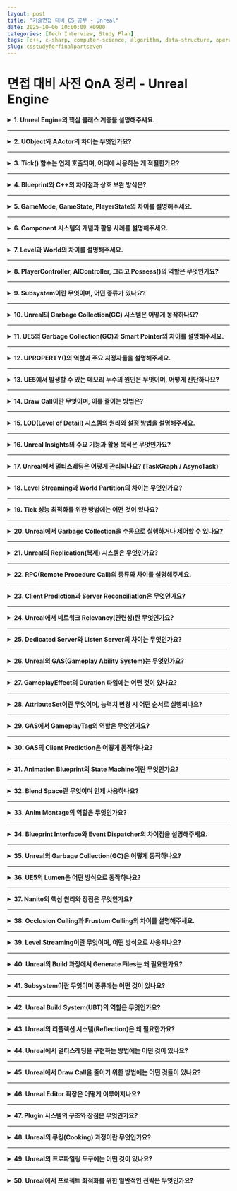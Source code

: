 ```yaml
---
layout: post
title: "기술면접 대비 CS 공부 - Unreal"
date: 2025-10-06 10:00:00 +0900
categories: [Tech Interview, Study Plan]
tags: [c++, c-sharp, computer-science, algorithm, data-structure, operating-system, network, database, design-pattern, unity, unreal]
slug: csstudyforfinalpartseven
---
```


# 면접 대비 사전 QnA 정리 - Unreal Engine

<details markdown="1">
<summary><strong>1. Unreal Engine의 핵심 클래스 계층을 설명해주세요.</strong></summary>

**🧠 핵심 요약**

- 언리얼 엔진의 클래스 구조는 `UObject → AActor → APawn → ACharacter`로 확장된다.  
- `UObject`는 모든 언리얼 클래스의 루트이며, **GC(가비지 컬렉션)** 관리의 기본 단위이다.  
- `AActor`는 월드에 배치 가능한 객체, `APawn`은 제어 가능한 존재, `ACharacter`는 이동 로직과 콜라이더를 갖춘 특수한 Pawn이다.

---

**🔹 특징 및 상세설명**

- **UObject**: 모든 클래스의 기반이며, 월드 좌표나 렌더링 정보가 없는 순수 데이터 단위이다.  
- **AActor**: `UObject`를 상속하며, 월드에 존재할 수 있는 트랜스폼(위치/회전/스케일)을 가진다.  
- **APawn**: `AActor`의 하위 개념으로, `PlayerController`나 `AIController`에 의해 **조작 가능한 액터**다.  
- **ACharacter**: `APawn`을 확장한 클래스로, `CharacterMovementComponent`와 `CapsuleCollider`가 내장되어 있다.  
- 즉, 이 계층 구조는 “데이터(UObject) → 월드 객체(Actor) → 제어 가능 객체(Pawn) → 캐릭터 전용 로직(Character)”로 이어진다.

---

**💬 면접식 답변**

> 언리얼의 클래스 계층은 `UObject → AActor → APawn → ACharacter` 순으로 확장됩니다.  
> `UObject`는 메모리 관리 단위, `AActor`는 월드에 존재하는 엔티티,  
> `APawn`은 컨트롤러가 소유하는 조작 가능한 객체,  
> `ACharacter`는 이동 로직과 충돌 처리가 포함된 특수한 Pawn입니다.

</details>

---

<details markdown="1">
<summary><strong>2. UObject와 AActor의 차이는 무엇인가요?</strong></summary>

**🧠 핵심 요약**

- `UObject`는 게임 세계와 독립적인 데이터 객체이고, `AActor`는 실제 월드에 존재하는 엔티티이다.  
- `AActor`는 위치/회전/스케일 정보를 가진 반면, `UObject`는 그렇지 않다.  
- `UObject`는 경량 객체로 메모리 관리(GC)에 초점을 둔다.

---

**🔹 특징 및 상세설명**

- **UObject**: 엔진 내 모든 클래스의 루트로, **위치 정보나 물리 컴포넌트가 없다.** 데이터 자산, 매니저, 설정 객체 등에 쓰인다.  
- **AActor**: `UObject`를 기반으로 **월드에 스폰될 수 있는 물리적 객체**이며, 컴포넌트와 트랜스폼을 가진다.  
- `AActor`는 BeginPlay, Tick 등 **게임 루프에 참여**하지만, `UObject`는 그렇지 않다.  
- 따라서 `UObject`는 **비공간적 로직**, `AActor`는 **공간적 존재**로 구분된다.

---

**💬 면접식 답변**

> `UObject`는 엔진의 모든 객체의 기본 단위로, 월드에 존재하지 않는 데이터 중심 객체입니다.  
> 반면 `AActor`는 월드에 실제로 배치되며 트랜스폼과 컴포넌트를 가지고 동작하는 물리적 객체입니다.  
> 즉, `UObject`는 논리적, `AActor`는 공간적 존재라고 볼 수 있습니다.

</details>

---

<details markdown="1">
<summary><strong>3. Tick() 함수는 언제 호출되며, 어디에 사용하는 게 적절한가요?</strong></summary>

**🧠 핵심 요약**

- `Tick()`은 **매 프레임마다** 호출되며, 실시간 갱신 로직을 처리한다.  
- 과도한 `Tick` 사용은 성능 저하를 초래하므로, **이벤트 기반 업데이트**로 대체하는 것이 권장된다.

---

**🔹 특징 및 상세설명**

- 언리얼은 엔진 루프에서 `World::Tick()`을 매 프레임 호출하며, 그 안에서 각 `Actor`, `Component`의 `Tick()`을 실행한다.  
- `Tick()`은 주로 **위치 갱신, 애니메이션, 입력 반응** 등에 사용된다.  
- 필요 시 `PrimaryActorTick.bCanEverTick = false;` 로 비활성화 가능.  
- 대체 방법: 타이머(`FTimerManager`), 델리게이트, 이벤트, 또는 물리 시뮬레이션 기반 로직.  

---

**💬 면접식 답변**

> `Tick()`은 매 프레임 호출되어 캐릭터 이동, 카메라 추적 등 실시간 갱신이 필요한 로직에 사용됩니다.  
> 하지만 매 프레임 실행은 비효율적이므로, 이벤트 기반 타이머나 델리게이트로 대체해 최적화하는 것이 좋습니다.

</details>

---

<details markdown="1">
<summary><strong>4. Blueprint와 C++의 차이점과 상호 보완 방식은?</strong></summary>

**🧠 핵심 요약**

- Blueprint는 **시각적 스크립팅**, C++은 **저수준 로직과 성능 중심**이다.  
- 일반적으로 C++에서 시스템을 정의하고, Blueprint로 파생하여 게임 디자이너가 조작한다.

---

**🔹 특징 및 상세설명**

- **Blueprint**: 비프로그래머도 사용할 수 있는 노드 기반 비주얼 스크립팅 시스템.  
  - 장점: 빠른 프로토타이핑, 디자이너 친화적.  
  - 단점: 느린 실행 속도, 대규모 프로젝트에서 유지보수 어려움.  
- **C++**: 저수준 엔진 접근과 최적화를 위한 언어.  
  - 장점: 성능 우수, 정적 타입 검사, 대규모 시스템 구현 적합.  
  - 단점: 빌드 시간 길고, 초기 러닝커브 높음.  
- **혼합 전략**:  
  - 코어 시스템은 C++에서 작성.  
  - 게임플레이/밸런싱 부분은 Blueprint로 확장.  
  - 즉, “C++ → Blueprint 파생” 구조.

---

**💬 면접식 답변**

> 언리얼에서 C++은 저수준 로직과 최적화에, Blueprint는 고수준 제어와 빠른 콘텐츠 제작에 사용됩니다.  
> 일반적으로 핵심 시스템은 C++로 작성하고, 디자이너가 수정 가능한 영역은 Blueprint로 파생시켜 협업 효율을 높입니다.

</details>

---

<details markdown="1">
<summary><strong>5. GameMode, GameState, PlayerState의 차이를 설명해주세요.</strong></summary>

**🧠 핵심 요약**

- **GameMode** : 서버 전용 게임 규칙 및 흐름 관리  
- **GameState** : 클라이언트와 서버가 공유하는 게임 상태  
- **PlayerState** : 각 플레이어별 점수, 이름, 연결 상태 등 개별 정보 저장  

---

**🔹 특징 및 상세설명**

- **GameMode**
  - 서버 전용 클래스이며, 게임의 **규칙, 라운드 진행, 스폰 로직**을 관리한다.  
  - 클라이언트에는 존재하지 않으며, `GetWorld()->GetAuthGameMode()`로 접근 가능.
  - 예: 팀 구분, 점수 계산, 라운드 종료 조건 등.

- **GameState**
  - GameMode와 달리 **서버-클라이언트 양쪽에 존재**.  
  - 현재 점수판, 남은 시간, 라운드 상태 등 **공유 가능한 정보**를 보관한다.  
  - `Replicated` 속성을 통해 자동 동기화된다.

- **PlayerState**
  - 각 플레이어 고유의 정보(닉네임, 점수, 팀, Ping 등)를 저장.  
  - 클라이언트/서버 모두 존재하며, 멀티플레이 환경에서 각 플레이어를 식별할 때 사용된다.  

---

**💬 면접식 답변**

> GameMode는 서버에서 게임의 규칙과 흐름을 관리하고,  
> GameState는 이를 클라이언트에게 공유하는 상태 객체입니다.  
> PlayerState는 개별 플레이어의 정보를 관리하여 멀티플레이 환경에서 동기화를 담당합니다.  
> 즉, GameMode는 ‘게임 전체 로직’, GameState는 ‘공유 상태’, PlayerState는 ‘플레이어별 데이터’라고 볼 수 있습니다.

</details>

---

<details markdown="1">
<summary><strong>6. Component 시스템의 개념과 활용 사례를 설명해주세요.</strong></summary>

**🧠 핵심 요약**

- Component는 **재사용 가능한 기능 단위**로, Actor에 부착되어 기능을 확장한다.  
- `USceneComponent`는 공간 정보를, `UActorComponent`는 비공간 로직을 담당한다.

---

**🔹 특징 및 상세설명**

- **UActorComponent**
  - 모든 컴포넌트의 기반 클래스.  
  - Tick, BeginPlay 등의 기본 수명주기를 가진다.  
  - 예: HealthComponent, InventoryComponent 등 **논리적 시스템** 구현에 사용.

- **USceneComponent**
  - 위치, 회전, 스케일을 포함하는 공간 기반 컴포넌트.  
  - 예: Mesh, Light, Camera 등 **렌더링 및 물리적 객체** 구현에 사용.

- **활용 예시**
  - PlayerCharacter → `CameraComponent`, `SpringArmComponent`, `MovementComponent` 등으로 구성.
  - 재사용성과 모듈화를 극대화하여 유지보수를 쉽게 한다.

---

**💬 면접식 답변**

> 언리얼의 컴포넌트는 액터에 부착되어 동작을 확장하는 구조로,  
> `UActorComponent`는 비공간적 로직, `USceneComponent`는 공간 정보를 담당합니다.  
> 예를 들어, 캐릭터에 HealthComponent나 CameraComponent를 추가하여 기능을 모듈화할 수 있습니다.

</details>

---

<details markdown="1">
<summary><strong>7. Level과 World의 차이를 설명해주세요.</strong></summary>

**🧠 핵심 요약**

- **Level**은 하나의 맵 파일(.umap), **World**는 여러 Level을 포함하는 실행 단위이다.  
- World는 게임 실행 중의 전체 공간, Level은 그 안의 **논리적 단위**이다.

---

**🔹 특징 및 상세설명**

- **Level**
  - 맵 하나를 의미하며, 액터와 라이트, 지형 등을 포함한다.  
  - Persistent Level, Sub Level로 나뉘며, 여러 개가 동시에 로드될 수 있다.
  - Level Streaming을 통해 비동기 로드/언로드 가능.

- **World**
  - 현재 실행 중인 모든 Level의 컨테이너.  
  - 하나의 게임 실행은 반드시 하나의 World를 가진다.
  - 서버/클라이언트 각각 World를 갖고 있으며, 그 안에서 네트워크 동기화가 이루어진다.

---

**💬 면접식 답변**

> Level은 하나의 맵 단위이며, World는 그 Level들을 포함하는 실행 단위입니다.  
> 예를 들어, Persistent Level에 Sub Level을 여러 개 로드하면 World가 이를 통합 관리합니다.  
> 즉, Level은 콘텐츠 단위, World는 실행 단위입니다.

</details>

---

<details markdown="1">
<summary><strong>8. PlayerController, AIController, 그리고 Possess()의 역할은 무엇인가요?</strong></summary>

**🧠 핵심 요약**

- **PlayerController**는 유저 입력을 처리하고,  
  **AIController**는 비플레이어 캐릭터의 행동을 제어한다.  
- `Possess()` 함수는 컨트롤러가 Pawn을 소유하여 조작할 수 있도록 한다.

---

**🔹 특징 및 상세설명**

- **PlayerController**
  - 키보드/마우스/패드 입력을 받아 Pawn에 전달.  
  - HUD나 카메라 제어도 담당.  
  - 멀티플레이 환경에서 클라이언트마다 하나씩 존재.

- **AIController**
  - Behavior Tree와 연계되어 비플레이어 캐릭터 제어.  
  - 네비게이션 시스템을 이용한 경로 탐색 수행.

- **Possess()**
  - `Controller → Pawn` 소유권 연결.  
  - 플레이어 전환, 리스폰, AI 스폰 등에 사용된다.  
  - 반대로 `UnPossess()`는 소유를 해제한다.

---

**💬 면접식 답변**

> PlayerController는 입력을 받아 Pawn을 제어하고,  
> AIController는 Behavior Tree를 통해 AI 캐릭터를 제어합니다.  
> `Possess()`는 컨트롤러가 Pawn의 소유권을 가져와 조작할 수 있도록 하는 핵심 함수입니다.

</details>

---

<details markdown="1">
<summary><strong>9. Subsystem이란 무엇이며, 어떤 종류가 있나요?</strong></summary>

**🧠 핵심 요약**

- Subsystem은 **전역적인 서비스 로직**을 관리하는 클래스 구조이다.  
- 범위에 따라 **EngineSubsystem, GameInstanceSubsystem, WorldSubsystem**으로 나뉜다.

---

**🔹 특징 및 상세설명**

- **EngineSubsystem**
  - 엔진 전체에서 공유되는 단일 객체.  
  - 예: 렌더링 매니저, 전역 로그 시스템 등.

- **GameInstanceSubsystem**
  - 게임 세션 동안 유지.  
  - 예: 세이브 시스템, 네트워크 매니저, UIController 등.

- **WorldSubsystem**
  - 월드별로 존재하며, Level Streaming이나 AI 네비게이션 관리에 사용.  

- 장점: Singleton 패턴을 대체하며, 자동 수명 관리 및 테스트 용이성을 제공.

---

**💬 면접식 답변**

> Subsystem은 전역적인 기능을 모듈화해 관리하는 시스템입니다.  
> 예를 들어, GameInstanceSubsystem은 게임 전반의 데이터를 관리하고,  
> WorldSubsystem은 각 월드별 로직을 담당합니다.  
> 이는 전통적인 싱글톤을 대체하는 안전한 구조입니다.

</details>

---

<details markdown="1">
<summary><strong>10. Unreal의 Garbage Collection(GC) 시스템은 어떻게 동작하나요?</strong></summary>

**🧠 핵심 요약**

- Unreal은 **UObject 기반의 GC 시스템**을 사용한다.  
- 참조되지 않는 객체를 주기적으로 스캔하여 해제하며,  
  C++의 `delete` 대신 안전하게 메모리를 관리한다.

---

**🔹 특징 및 상세설명**

- **Mark and Sweep 방식**
  - 루트 객체에서 시작해 참조 그래프를 탐색(Mark).  
  - 참조되지 않은 객체(Sweep)는 파괴된다.  
- **UPROPERTY()**
  - GC가 추적할 수 있도록 참조를 등록하는 매크로.  
  - 등록되지 않으면 GC가 객체를 해제할 수 있다.
- **특징**
  - UE의 GC는 Tick 루프 내에서 주기적으로 작동.  
  - UObject 외의 비관리 메모리는 여전히 수동 관리 필요.

---

**💬 면접식 답변**

> Unreal의 GC는 UObject 기반 참조 그래프를 이용한 Mark and Sweep 방식으로 동작합니다.  
> `UPROPERTY()`를 통해 참조 관계를 등록하면 GC가 안전하게 추적하며,  
> 개발자는 직접 delete를 호출하지 않아도 메모리 누수를 방지할 수 있습니다.

</details>

---

<details markdown="1">
<summary><strong>11. UE5의 Garbage Collection(GC)과 Smart Pointer의 차이를 설명해주세요.</strong></summary>

**🧠 핵심 요약**  
- **GC**는 `UObject` 기반의 자동 메모리 관리 시스템.  
- **Smart Pointer**는 `UObject`가 아닌 일반 C++ 객체의 수명 관리를 담당한다.

---

**🔹 특징 및 상세설명**  

- **GC (Garbage Collection)**  
  - Unreal은 `UObject`를 루트로 하는 참조 그래프를 스캔해,  
    더 이상 참조되지 않는 객체를 제거한다.  
  - `UPROPERTY()`로 참조를 등록해야 GC가 추적 가능.  
  - 수동 삭제는 불필요하지만, 관리 외 객체(raw pointer)는 추적 불가.

- **Smart Pointer**  
  - `TSharedPtr`, `TWeakPtr`, `TUniquePtr` 등 C++ 스타일 스마트 포인터를 제공.  
  - UObject 외의 일반 클래스나 데이터 구조를 안전하게 관리.  
  - 참조 카운트를 기반으로, 범위를 벗어나면 자동 해제된다.

- **차이점 요약**  

  | 구분 | Garbage Collection | Smart Pointer |
  |------|------------------|----------------|
  | 적용 대상 | UObject | 일반 C++ 객체 |
  | 관리 방식 | Mark & Sweep | 참조 카운트 |
  | 수명 제어 | 엔진 루프 기반 | 범위 기반 |
  | 코드 스타일 | 매크로 중심 | 템플릿 중심 |

---

**💬 면접식 답변**

> UE5의 GC는 `UObject` 기반 객체를 자동 관리하지만,  
> 일반 C++ 객체는 관리하지 않습니다.  
> 따라서 비-UObject 타입의 데이터는 `TSharedPtr`이나 `TWeakPtr`을 사용해 수명을 제어합니다.  
> 즉, GC는 엔진 레벨에서, Smart Pointer는 코드 레벨에서의 메모리 안전을 보장합니다.

</details>

---

<details markdown="1">
<summary><strong>12. UPROPERTY()의 역할과 주요 지정자들을 설명해주세요.</strong></summary>

**🧠 핵심 요약**  
- `UPROPERTY()`는 GC, 리플렉션, 시리얼라이제이션 시스템에 객체를 등록하기 위한 매크로다.  
- 에디터 노출, 블루프린트 접근, 네트워크 복제 등 다양한 지정자를 제공한다.

---

**🔹 특징 및 상세설명**

- **주요 역할**  
  - GC 추적 대상 등록  
  - Blueprint 및 에디터 노출  
  - 네트워크 동기화 지원 (Replication)

- **대표 지정자**
  - `VisibleAnywhere` : 읽기 전용으로 에디터에 노출  
  - `EditAnywhere` : 수정 가능  
  - `BlueprintReadWrite` : 블루프린트 접근 허용  
  - `Replicated` : 네트워크 동기화 대상 지정  
  - `Transient` : 저장 불가, 런타임 전용 변수

---

**💬 면접식 답변**

> `UPROPERTY()`는 Unreal의 리플렉션 시스템과 GC가 객체를 추적하도록 등록하는 매크로입니다.  
> 또한 에디터와 블루프린트 노출, 네트워크 복제 등을 지정할 수 있어  
> 언리얼 코드의 핵심적인 메타데이터 역할을 합니다.

</details>

---

<details markdown="1">
<summary><strong>13. UE5에서 발생할 수 있는 메모리 누수의 원인은 무엇이며, 어떻게 진단하나요?</strong></summary>

**🧠 핵심 요약**  
- Unreal의 메모리 누수는 주로 **비-UObject 포인터, Delegate 바인딩 누락, GC 등록 누락** 등에서 발생한다.  
- `Unreal Insights`, `MemReport`, `Stat Memory` 등을 통해 추적 가능하다.

---

**🔹 특징 및 상세설명**

- **주요 원인**
  - `new`로 생성 후 `delete` 미호출
  - UPROPERTY 누락 → GC 추적 불가
  - Delegate, Timer의 바인딩 해제 누락
  - TArray 등 컨테이너의 동적 할당 누락

- **진단 방법**
  - `Stat Memory`, `Stat UObject`로 실시간 메모리 사용 확인  
  - `MemReport -full` : 힙, UObject, 텍스처 등 상세 분석  
  - `Unreal Insights` : GC 주기, 힙 할당 타이밍 시각화 가능  

---

**💬 면접식 답변**

> Unreal에서의 메모리 누수는 주로 GC 추적 누락이나 Delegate 해제 누락으로 발생합니다.  
> 저는 `MemReport`나 `Unreal Insights`를 활용해 누수된 UObject나 메모리 블록을 추적하며,  
> 비-UObject 객체의 경우 스마트 포인터로 수명 관리를 명확히 합니다.

</details>

---

<details markdown="1">
<summary><strong>14. Draw Call이란 무엇이며, 이를 줄이는 방법은?</strong></summary>

**🧠 핵심 요약**  
- Draw Call은 GPU에 **렌더링 명령을 보내는 호출 단위**이다.  
- 오브젝트가 많을수록 성능에 큰 영향을 미친다.

---

**🔹 특징 및 상세설명**

- **Draw Call** = "CPU → GPU로 하나의 그리기 명령 전달"  
  - 예: 메시 1개, 머티리얼 1개, 라이트 1개마다 하나의 Draw Call  
- **병목 현상**
  - CPU가 GPU로 데이터를 보내는 횟수가 많아질수록 병목 발생  
  - 특히 모바일 플랫폼에서 영향이 크다.

- **최적화 방법**
  - **Batching (Instancing)** : 동일 머티리얼/메시 묶기  
  - **LOD (Level of Detail)** : 거리별 폴리곤 축소  
  - **Occlusion Culling** : 보이지 않는 오브젝트 제거  
  - **Static Mesh Merging** : 여러 메시를 하나로 통합  

---

**💬 면접식 답변**

> Draw Call은 GPU에 그리기 명령을 보내는 단위로,  
> 개수가 많을수록 CPU 오버헤드가 커집니다.  
> 따라서 저는 Instancing, LOD, Culling을 적극 활용하여  
> Draw Call 수를 최소화해 성능을 확보합니다.

</details>

---

<details markdown="1">
<summary><strong>15. LOD(Level of Detail) 시스템의 원리와 설정 방법을 설명해주세요.</strong></summary>

**🧠 핵심 요약**  
- LOD는 **거리에 따라 폴리곤 수를 줄이는 기술**이다.  
- 성능을 유지하면서 시각 품질을 효율적으로 관리한다.

---

**🔹 특징 및 상세설명**

- **원리**
  - 카메라 거리 기준으로 메시에 여러 LOD 버전을 사용  
  - 가까울수록 고해상도, 멀수록 저해상도 메시  
  - GPU 부하를 줄이는 핵심 기술

- **설정**
  - Static Mesh Editor에서 LOD 설정  
  - 자동 생성: `Generate LODs` 기능  
  - 수동 설정: 각 LOD별 폴리곤 비율 직접 지정  

---

**💬 면접식 답변**

> LOD는 카메라 거리별로 메시의 디테일을 줄이는 방식으로,  
> 시각 품질과 성능을 균형 있게 유지할 수 있습니다.  
> UE5에서는 자동 LOD 생성 기능으로 대규모 씬에서도 효율적으로 관리합니다.

</details>

---

<details markdown="1">
<summary><strong>16. Unreal Insights의 주요 기능과 활용 목적은 무엇인가요?</strong></summary>

**🧠 핵심 요약**  
- Unreal Insights는 엔진 내부의 **성능 분석 도구**로,  
  CPU/GPU/메모리 사용량과 GC, TaskGraph 등 시스템 활동을 시각적으로 분석할 수 있다.

---

**🔹 특징 및 상세설명**

- **주요 분석 항목**
  - 프레임 타임, 쓰레드 부하, 함수 호출 그래프  
  - GC 실행 타이밍, Tick 이벤트, 네트워크 지연  
- **활용 방법**
  - `Stat StartFile` / `Stat StopFile`로 트레이스 데이터 수집  
  - Unreal Insights에서 Timeline으로 시각화  
- **장점**
  - 병목 구간, 메모리 폭증 구간을 직관적으로 파악 가능  
  - 대규모 멀티스레드 환경 디버깅에 유용  

---

**💬 면접식 답변**

> Unreal Insights는 엔진 전반의 성능을 시각적으로 분석할 수 있는 도구입니다.  
> 저는 이를 활용해 Tick 부하나 GC 타이밍을 분석하여  
> 병목 지점을 찾아내고, 최적화 방향을 세웁니다.

</details>

---

<details markdown="1">
<summary><strong>17. Unreal에서 멀티스레딩은 어떻게 관리되나요? (TaskGraph / AsyncTask)</strong></summary>

**🧠 핵심 요약**  
- Unreal은 `TaskGraph`, `AsyncTask`, `FRunnable` 기반 멀티스레딩을 제공한다.  
- 병렬화된 연산으로 프레임 효율을 극대화한다.

---

**🔹 특징 및 상세설명**

- **TaskGraph System**
  - 엔진 내부의 기본 병렬화 프레임워크.  
  - 렌더링, 피직스, AI 등 작업을 여러 코어에 자동 분배.
  - 의존성 그래프 기반으로 실행 순서 관리.

- **AsyncTask**
  - 경량화된 비동기 작업.  
  - `Async(EAsyncExecution::ThreadPool, []{ ... })` 형태로 사용.

- **FRunnable**
  - 직접 스레드를 구현할 때 사용.  
  - 반복 루프나 네트워크 처리 등 지속적인 백그라운드 작업에 적합.

---

**💬 면접식 답변**

> Unreal은 TaskGraph를 통해 내부 시스템을 자동 병렬화하고,  
> `AsyncTask`나 `FRunnable`을 사용해 커스텀 비동기 처리를 구현합니다.  
> 저는 주로 I/O나 Pathfinding 같은 비실시간 작업에 Async를 활용합니다.

</details>

---

<details markdown="1">
<summary><strong>18. Level Streaming과 World Partition의 차이는 무엇인가요?</strong></summary>

**🧠 핵심 요약**  
- **Level Streaming** : 수동/스크립트 기반으로 레벨을 로드/언로드.  
- **World Partition** : UE5에서 새로 도입된 **자동 스트리밍 시스템**.

---

**🔹 특징 및 상세설명**

| 항목 | Level Streaming | World Partition |
|------|------------------|------------------|
| 로드 방식 | 수동/Trigger 기반 | 자동 셀 단위 스트리밍 |
| 구조 | SubLevel 다중 관리 | 하나의 World를 셀로 분할 |
| 협업 | 제한적 | 멀티 에디터 지원 |
| 장점 | 세밀한 제어 | 자동화 및 대규모 월드 지원 |

---

**💬 면접식 답변**

> Level Streaming은 수동으로 여러 맵을 관리하지만,  
> UE5의 World Partition은 월드를 자동으로 셀 단위로 나누어  
> 필요할 때만 로드하기 때문에 대규모 오픈월드에서도 메모리 효율이 좋습니다.

</details>

---

<details markdown="1">
<summary><strong>19. Tick 성능 최적화를 위한 방법에는 어떤 것이 있나요?</strong></summary>

**🧠 핵심 요약**  
- Tick 호출은 프레임마다 실행되므로, 최소화가 핵심이다.  
- **비활성화, 주기 조절, 이벤트 기반 전환**이 주요 전략이다.

---

**🔹 특징 및 상세설명**

- **Tick 최소화 방법**
  - `PrimaryActorTick.bCanEverTick = false`
  - `SetActorTickInterval(float Time)`으로 주기 조절
  - Delegate/Event 방식으로 전환

- **추가 최적화**
  - Update 타이밍 통합 (e.g., Manager 단위 처리)
  - Tick Group 조정으로 병목 해소

---

**💬 면접식 답변**

> Tick은 매 프레임 호출되므로 불필요한 Tick을 줄이는 것이 중요합니다.  
> 저는 Event 기반 처리로 전환하거나 Tick 간격을 조절해  
> CPU 부하를 효과적으로 줄이는 방식을 자주 사용합니다.

</details>

---

<details markdown="1">
<summary><strong>20. Unreal에서 Garbage Collection을 수동으로 실행하거나 제어할 수 있나요?</strong></summary>

**🧠 핵심 요약**  
- `CollectGarbage()` 함수를 통해 수동 실행 가능하지만, 빈번한 호출은 성능 저하를 초래한다.

---

**🔹 특징 및 상세설명**

- **수동 실행 방법**
  ```cpp
  CollectGarbage(GARBAGE_COLLECTION_KEEPFLAGS);
  ```
  - 필요 시점에 명시적 호출 가능 (e.g., 맵 전환 직후)

- **주의점**
  - GC는 멀티스레드 환경에서 일시적인 프레임 드랍을 유발할 수 있다.
  - Unreal의 기본 주기는 보통 몇 초 간격으로 자동 실행된다.

---

**💬 면접식 답변**

> Unreal에서는 `CollectGarbage()`를 호출해 수동으로 GC를 실행할 수 있지만,  
> 일반적으로 엔진 루프에서 자동 관리되는 것이 권장됩니다.  
> 저는 주로 맵 전환 직후나 대량 UObject가 해제된 뒤에만 수동 호출을 고려합니다.

</details>

---

<details markdown="1">
<summary><strong>21. Unreal의 Replication(복제) 시스템은 무엇인가요?</strong></summary>

**🧠 핵심 요약**  
- Replication은 **서버가 클라이언트에 객체 상태를 동기화하는 시스템**이다.  
- 서버 권한을 가진 객체만이 복제 대상이 되며, `Replicated` 플래그와 `Server/Client` 함수 매크로로 제어된다.

---

**🔹 특징 및 상세설명**  
- **기본 원리**
  - 서버가 authoritative(권위자) 역할을 수행.  
  - 클라이언트는 해당 정보를 주기적으로 수신하여 자신의 상태를 업데이트.  
- **복제 종류**
  - **Property Replication** : 변수 값 동기화 (`UPROPERTY(Replicated)`)  
  - **Function Replication (RPC)** : 원격 함수 호출 (`Server`, `Client`, `NetMulticast`)  
- **조건부 복제**
  - `COND_SkipOwner`, `COND_OwnerOnly` 등으로 대상 제한 가능.  

---

**💬 면접식 답변**  
> Unreal의 Replication은 서버가 클라이언트로 객체의 상태를 전달하여 동기화하는 시스템입니다.  
> 예를 들어, 플레이어의 위치나 체력 같은 값은 `Replicated` 속성을 통해 자동으로 복제됩니다.  
> 모든 동기화는 서버 권한을 기반으로 이루어지며, 이는 치팅 방지와 일관성을 보장합니다.

</details>

---

<details markdown="1">
<summary><strong>22. RPC(Remote Procedure Call)의 종류와 차이를 설명해주세요.</strong></summary>

**🧠 핵심 요약**  
- Unreal은 네트워크 통신을 위해 `Server`, `Client`, `NetMulticast` RPC를 제공한다.  
- RPC는 서버-클라이언트 간 **원격 함수 호출 메커니즘**이다.

---

**🔹 특징 및 상세설명**  

| 종류 | 호출 주체 | 실행 위치 | 주요 용도 |
|------|------------|------------|------------|
| `Server` | 클라이언트 → 서버 | 서버 | 서버 권한 작업 요청 |
| `Client` | 서버 → 특정 클라이언트 | 클라이언트 | UI 업데이트, 이펙트 등 |
| `NetMulticast` | 서버 → 모든 클라이언트 | 전부 | 광역 동기화 (예: 폭발, 사운드) |

- RPC는 `UFUNCTION` 매크로에 `Server`, `Client`, `Reliable/Unreliable`을 함께 사용.  
- `Reliable`은 손실 없이 전송되지만, 네트워크 부하가 커질 수 있다.

---

**💬 면접식 답변**  
> RPC는 클라이언트와 서버 간 함수 호출을 네트워크를 통해 수행하는 방식입니다.  
> `Server`는 서버에서 실행되며, `Client`는 특정 클라이언트에서,  
> `NetMulticast`는 모든 클라이언트에서 동시에 실행됩니다.  
> 주로 상태 변화, UI 업데이트, 광역 효과 전달 등에 사용합니다.

</details>

---

<details markdown="1">
<summary><strong>23. Client Prediction과 Server Reconciliation은 무엇인가요?</strong></summary>

**🧠 핵심 요약**  
- **Client Prediction** : 클라이언트에서 입력을 예측해 즉각 반응.  
- **Server Reconciliation** : 서버의 결과와 비교 후 보정(sync)하는 단계.

---

**🔹 특징 및 상세설명**  
- **Client Prediction**
  - 입력 지연(Latency)을 줄이기 위해 클라이언트가 미리 움직임을 계산.  
  - 예: 이동, 점프, 공격 애니메이션 등 즉시 반응성 확보.
- **Server Reconciliation**
  - 서버에서 실제 결과를 계산 후 클라이언트에 전달.  
  - 클라이언트는 차이를 감지하면 보정 수행(스냅 또는 보간).

- **문제점 & 해결**
  - **Desync** 발생 시 스냅핑(Snapping)이 눈에 띄는 현상 발생.  
  - 스무딩 알고리즘, Dead Reckoning 보간으로 완화.

---

**💬 면접식 답변**  
> Prediction은 네트워크 지연을 보완하기 위한 핵심 기술로,  
> 클라이언트가 입력을 즉시 반영하고 서버의 결과를 나중에 맞추는 방식입니다.  
> 서버와 차이가 생기면 Reconciliation 과정에서 보정이 이뤄집니다.  
> 이 덕분에 지연이 큰 환경에서도 부드러운 조작이 가능합니다.

</details>

---

<details markdown="1">
<summary><strong>24. Unreal에서 네트워크 Relevancy(관련성)란 무엇인가요?</strong></summary>

**🧠 핵심 요약**  
- Relevancy는 **서버가 어떤 객체를 어느 클라이언트에 전송할지 결정하는 기준**이다.  
- 즉, “해당 클라이언트에게 필요한 데이터만 복제한다”는 개념이다.

---

**🔹 특징 및 상세설명**  
- **기준**
  - 거리 기반 : `NetCullDistanceSquared`  
  - 소유권 기반 : PlayerController의 관찰 범위  
  - 수동 제어 : `SetNetDormancy`, `AlwaysRelevant` 속성 활용 가능  
- **장점**
  - 불필요한 데이터 전송 감소 → 네트워크 최적화  
  - 서버 부하 완화 및 대규모 멀티플레이 효율 향상  

---

**💬 면접식 답변**  
> Relevancy는 클라이언트에게 필요한 객체만 복제하기 위한 시스템입니다.  
> 보통 거리에 따라 전송을 제한하거나, 플레이어가 소유한 객체만 업데이트하도록 설정합니다.  
> 이 덕분에 대규모 게임에서도 네트워크 부하를 효율적으로 줄일 수 있습니다.

</details>

---

<details markdown="1">
<summary><strong>25. Dedicated Server와 Listen Server의 차이는 무엇인가요?</strong></summary>

**🧠 핵심 요약**  
- **Dedicated Server** : 전용 서버, 클라이언트 역할 없음.  
- **Listen Server** : 호스트가 서버이자 클라이언트 역할을 동시에 수행.

---

**🔹 특징 및 상세설명**  

| 항목 | Dedicated Server | Listen Server |
|------|------------------|----------------|
| 서버 전용 여부 | 전용 | 호스트 = 서버 |
| 성능 | 안정적, 확장 가능 | 낮음 (호스트 의존) |
| 사용 예시 | 상용 멀티플레이 | 로컬 테스트, 소규모 게임 |
| 동기화 | 완전한 서버 권위 | 클라이언트 영향 있음 |

---

**💬 면접식 답변**  
> Dedicated Server는 완전한 서버 전용 구조로, 가장 안정적인 네트워크 환경을 제공합니다.  
> 반면 Listen Server는 호스트 플레이어가 서버 역할을 겸하므로 테스트나 협동형 게임에 적합합니다.  
> 대규모 온라인 게임에서는 주로 Dedicated 방식을 사용합니다.

</details>

---

<details markdown="1">
<summary><strong>26. Unreal의 GAS(Gameplay Ability System)는 무엇인가요?</strong></summary>

**🧠 핵심 요약**  
- GAS는 **스킬, 버프, 상태이상** 등을 통합적으로 관리하는 시스템이다.  
- 네트워크, Attribute, Effect, Tag 구조로 구성되어 있다.

---

**🔹 특징 및 상세설명**  
- **핵심 구성요소**
  - `GameplayAbility` : 스킬 로직 정의  
  - `GameplayEffect` : 수치 변화, 지속시간, 조건  
  - `AttributeSet` : 캐릭터의 능력치  
  - `GameplayTag` : 조건 필터 및 효과 구분  

- **장점**
  - 네트워크 복제 내장  
  - 모듈형 구조로 재사용성 높음  
  - 예측(Prediction) 시스템 지원  

---

**💬 면접식 답변**  
> GAS는 능력치, 스킬, 상태이상 등 게임플레이 로직을 통합 관리하는 시스템입니다.  
> AttributeSet, Effect, Tag 구조로 나뉘며, 예측 및 복제 기능이 내장되어 있어  
> 멀티플레이에서도 안정적이고 일관된 스킬 처리가 가능합니다.

</details>

---

<details markdown="1">
<summary><strong>27. GameplayEffect의 Duration 타입에는 어떤 것이 있나요?</strong></summary>

**🧠 핵심 요약**  
- Duration은 **효과의 지속 방식**을 결정한다.  
- `Instant`, `Duration`, `Infinite` 세 가지가 있다.

---

**🔹 특징 및 상세설명**  

| 타입 | 설명 | 예시 |
|------|------|------|
| `Instant` | 즉시 적용 후 종료 | 즉발 데미지 |
| `Duration` | 일정 시간 동안 지속 | 버프/디버프 |
| `Infinite` | 영구 적용, 수동 해제 필요 | 패시브 효과 |

---

**💬 면접식 답변**  
> GameplayEffect는 효과의 지속 방식을 Instant, Duration, Infinite 세 가지로 구분합니다.  
> 예를 들어, 공격은 Instant, 버프는 Duration, 패시브는 Infinite 방식으로 설정합니다.

</details>

---

<details markdown="1">
<summary><strong>28. AttributeSet이란 무엇이며, 능력치 변경 시 어떤 순서로 실행되나요?</strong></summary>

**🧠 핵심 요약**  
- AttributeSet은 캐릭터의 **스탯 데이터(체력, 마나 등)**를 저장하는 클래스이다.  
- 값 변경 시 특정 함수들이 순차적으로 호출된다.

---

**🔹 특징 및 상세설명**  
1. `PreAttributeChange()` : 값이 적용되기 전에 호출  
2. `PostGameplayEffectExecute()` : 효과 적용 후 실행  
3. `OnRep_` 함수 : 클라이언트에 복제될 때 호출  

- **주의점**  
  - 직접 변수 수정보다 `ApplyGameplayEffectToTarget()` 사용 권장  
  - 서버 권한에서만 값 변경 가능  

---

**💬 면접식 답변**  
> AttributeSet은 캐릭터 능력치를 저장하는 클래스이며,  
> 값이 변할 때 PreAttributeChange → PostEffectExecute → OnRep 순으로 호출됩니다.  
> 이 구조를 통해 서버-클라이언트 간 데이터 일관성을 유지합니다.

</details>

---

<details markdown="1">
<summary><strong>29. GAS에서 GameplayTag의 역할은 무엇인가요?</strong></summary>

**🧠 핵심 요약**  
- GameplayTag는 **효과, 조건, 상태를 구분하는 문자열 기반 식별자**이다.  
- 복잡한 조건문을 간결하게 관리할 수 있다.

---

**🔹 특징 및 상세설명**  
- **구조**
  - 계층적 구조 : `State.Stunned`, `Ability.Attack.Melee`  
  - 빠른 비교 가능 (`HasTag`, `MatchesTagExact`)  
- **활용 예시**
  - 캐릭터 상태 제어 (ex: “Stunned” → 입력 차단)
  - 조건 분기 (ex: “Buff.SpeedUp”이 있으면 이동속도 +10%)

---

**💬 면접식 답변**  
> GameplayTag는 상태나 조건을 문자열 기반으로 관리하는 시스템입니다.  
> 예를 들어, “Stunned” 태그가 있으면 입력을 막고,  
> “Buff.DefenseUp” 태그가 있으면 방어력을 증가시키는 식으로 간결하게 제어할 수 있습니다.

</details>

---

<details markdown="1">
<summary><strong>30. GAS의 Client Prediction은 어떻게 동작하나요?</strong></summary>

**🧠 핵심 요약**  
- 클라이언트가 **Ability를 미리 실행하고**, 서버 결과로 **정정(Reconcile)** 하는 구조다.  
- 입력 지연을 줄이고 부드러운 반응성을 확보한다.

---

**🔹 특징 및 상세설명**  
- **작동 과정**
  1. 클라이언트 입력 → Ability 실행(로컬 예측)  
  2. 서버 검증 후 결과 반환  
  3. 불일치 시 Rollback 및 재적용  
- **예시**
  - 즉시 시전 스킬, 근거리 공격, 점프 입력 등  
- **장점**
  - 서버 지연(Latency)을 숨겨 부드러운 조작감 제공  

---

**💬 면접식 답변**  
> GAS의 Client Prediction은 클라이언트가 능력을 미리 시전하고,  
> 서버가 이를 검증해 최종 확정하는 방식입니다.  
> 이 과정을 통해 지연 환경에서도 자연스러운 반응성을 유지할 수 있습니다.

</details>

---

<details markdown="1">
<summary><strong>31. Animation Blueprint의 State Machine이란 무엇인가요?</strong></summary>

**🧠 핵심 요약**  
- **State Machine**은 애니메이션 상태 전이를 관리하는 시스템이다.  
- “Idle → Walk → Run → Jump”처럼 **상태(State)**와 **전이 조건(Transition)**을 정의한다.

---

**🔹 특징 및 상세설명**  
- **기본 구조**
  - 각 상태는 별도의 애니메이션(Sequence 또는 BlendSpace)을 재생한다.  
  - 상태 간 이동은 Bool, Speed, IsInAir 등 변수 조건으로 결정된다.  
- **장점**
  - 논리적인 상태 전이 관리 (if문 남발 방지)  
  - 디자이너 친화적인 시각화 인터페이스 제공  
- **예시**
  - `Speed > 200 → Run`, `IsInAir == true → JumpStart`  

---

**💬 면접식 답변**  
> Animation Blueprint의 State Machine은 캐릭터의 상태 전이를 시각적으로 관리하는 시스템입니다.  
> 예를 들어, Idle에서 Run으로 전환할 때 Speed 값을 조건으로 삼아 부드럽게 전이되며,  
> 이를 통해 복잡한 애니메이션 로직을 단순화할 수 있습니다.

</details>

---

<details markdown="1">
<summary><strong>32. Blend Space란 무엇이며 언제 사용하나요?</strong></summary>

**🧠 핵심 요약**  
- **Blend Space**는 여러 애니메이션을 **파라미터 값에 따라 부드럽게 보간(Blend)**하는 시스템이다.  
- 주로 이동 속도(Speed), 방향(Direction)에 따라 사용된다.

---

**🔹 특징 및 상세설명**  
- **1D Blend Space** : 하나의 파라미터로 전환 (예: Speed → Idle↔Run)  
- **2D Blend Space** : 두 파라미터로 전환 (예: Speed, Direction → 8방향 이동)  
- **장점**
  - 자연스러운 애니메이션 전환  
  - 변수 기반의 실시간 보간  
- **활용**
  - 이동, 조준, 카메라 방향 등  

---

**💬 면접식 답변**  
> Blend Space는 여러 애니메이션을 변수에 따라 보간하는 시스템입니다.  
> 캐릭터가 움직일 때 Speed와 Direction 값을 기준으로 자연스럽게 걷기↔달리기↔회전 모션이 전환됩니다.

</details>

---

<details markdown="1">
<summary><strong>33. Anim Montage의 역할은 무엇인가요?</strong></summary>

**🧠 핵심 요약**  
- **Anim Montage**는 **특정 구간 애니메이션(스킬, 공격 등)**을 독립적으로 재생하기 위한 구조다.  
- 주로 Gameplay Ability System(GAS)와 연동해 사용된다.

---

**🔹 특징 및 상세설명**  
- **용도**
  - 공격, 회피, 스킬 등 하나의 클립을 독립 실행  
  - `Montage Play`, `Section Jump`, `Blend Out` 등 제어 가능  
- **이점**
  - 다른 애니메이션(State Machine)과 분리되어 독립 재생 가능  
  - Notifies를 통해 타이밍 제어 가능 (이펙트, 데미지 등)

---

**💬 면접식 답변**  
> Anim Montage는 공격이나 스킬 같은 단발성 애니메이션을 관리하는 구조입니다.  
> 일반적인 상태머신과 분리되어, Montage 단위로 독립 제어가 가능하며  
> Notifies를 통해 사운드, 이펙트 타이밍을 정확하게 동기화할 수 있습니다.

</details>

---

<details markdown="1">
<summary><strong>34. Blueprint Interface와 Event Dispatcher의 차이점을 설명해주세요.</strong></summary>

**🧠 핵심 요약**  
- **Interface** : 클래스 간 “공통 함수 정의”  
- **Event Dispatcher** : 한 객체에서 다른 객체로 이벤트 브로드캐스트

---

**🔹 특징 및 상세설명**  

| 항목 | Blueprint Interface | Event Dispatcher |
|------|----------------------|------------------|
| 목적 | 함수 규격 통일 | 이벤트 전달 |
| 연결 방식 | 클래스 간 상속 기반 | Delegate 기반 바인딩 |
| 예시 | Door, Switch 인터페이스 | Button → UI 연동 |

- **Interface**는 구조화된 설계에 유용,  
  **Dispatcher**는 실시간 이벤트 통신에 적합.

---

**💬 면접식 답변**  
> Interface는 여러 객체에 동일한 함수를 정의하는 계약서 역할이고,  
> Event Dispatcher는 한 객체에서 발생한 이벤트를 다른 객체에 실시간으로 알리는 역할을 합니다.  
> 둘 다 통신 도구지만, Interface는 설계 중심이고 Dispatcher는 실행 중심입니다.

</details>

---

<details markdown="1">
<summary><strong>35. Unreal의 Garbage Collection(GC)은 어떻게 동작하나요?</strong></summary>

**🧠 핵심 요약**  
- Unreal은 **Mark & Sweep 방식**의 가비지 컬렉션을 사용한다.  
- `UObject` 기반의 모든 객체는 **참조 추적(Reference Tracking)**을 통해 관리된다.

---

**🔹 특징 및 상세설명**  
- **Mark 단계** : Root Set에서 시작해 참조 중인 객체를 표시  
- **Sweep 단계** : 표시되지 않은 객체를 삭제  
- **특징**
  - `UPROPERTY()`가 선언된 포인터만 추적됨  
  - `NewObject`, `DuplicateObject` 등만 GC 관리 대상  
  - Native C++ 포인터(`new`)는 수동 관리 필요  

---

**💬 면접식 답변**  
> Unreal의 GC는 Mark-Sweep 방식으로 작동하며,  
> 루트 객체에서 참조되지 않는 `UObject`는 Sweep 단계에서 제거됩니다.  
> `UPROPERTY`로 선언된 객체만 추적되기 때문에  
> 수동 포인터는 반드시 명시적으로 관리해야 합니다.

</details>

---

<details markdown="1">
<summary><strong>36. UE5의 Lumen은 어떤 방식으로 동작하나요?</strong></summary>

**🧠 핵심 요약**  
- **Lumen**은 실시간 글로벌 일루미네이션(GI) 및 반사 시스템이다.  
- **스크린 공간 추적 + 거리 필드 + SDF 캐시**를 결합한 하이브리드 방식이다.

---

**🔹 특징 및 상세설명**  
- **기술 구성**
  - Screen Space Global Illumination (SSGI)
  - Distance Field Tracing (Mesh Distance Field 기반)
  - Hardware Ray Tracing (지원 시 활용)
- **장점**
  - 라이트 베이크 없이 즉시 반응  
  - 동적 조명, GI, 반사 모두 실시간 대응  
- **단점**
  - 고성능 GPU 필요  
  - 완전한 정확성은 RT보다 낮음  

---

**💬 면접식 답변**  
> Lumen은 UE5에서 도입된 실시간 글로벌 일루미네이션 시스템입니다.  
> 스크린 공간과 거리 필드 정보를 혼합해 빛의 반사와 확산을 계산하며,  
> 베이크 없이도 환경 변화에 즉시 대응할 수 있습니다.

</details>

---

<details markdown="1">
<summary><strong>37. Nanite의 핵심 원리와 장점은 무엇인가요?</strong></summary>

**🧠 핵심 요약**  
- **Nanite**는 **하이 폴리곤 메시를 자동으로 최적화하는 가상화 지오메트리 시스템**이다.  
- LOD를 자동 관리하여 수십억 개의 폴리곤도 실시간 렌더링 가능하다.

---

**🔹 특징 및 상세설명**  
- **Virtualized Geometry Pipeline**
  - GPU가 직접 메시 데이터를 스트리밍  
  - 보이는 영역만 LOD 수준별로 로드  
- **장점**
  - 수작업 LOD 생성 불필요  
  - 메모리와 드로우콜 대폭 절감  
  - 시네마틱 품질 자산도 인게임 사용 가능  

---

**💬 면접식 답변**  
> Nanite는 폴리곤 수에 상관없이 실시간 렌더링이 가능한 가상화 지오메트리 기술입니다.  
> GPU가 자동으로 필요한 영역만 로드하므로  
> 고해상도 모델도 성능 저하 없이 사용할 수 있습니다.

</details>

---

<details markdown="1">
<summary><strong>38. Occlusion Culling과 Frustum Culling의 차이를 설명해주세요.</strong></summary>

**🧠 핵심 요약**  
- **Frustum Culling** : 카메라 시야 밖의 객체 제거  
- **Occlusion Culling** : 시야 안이지만 다른 객체에 가려진 객체 제거

---

**🔹 특징 및 상세설명**  

| 항목 | Frustum Culling | Occlusion Culling |
|------|------------------|--------------------|
| 기준 | 카메라 시야 영역 | 가시성 (Visibility) |
| 처리 위치 | CPU | GPU |
| 예시 | 시야 바깥의 건물 | 벽 뒤의 NPC |

---

**💬 면접식 답변**  
> Frustum Culling은 카메라 밖의 객체를 제거하는 1차 필터링이고,  
> Occlusion Culling은 카메라 안이라도 가려진 객체를 제거하는 2차 필터링입니다.  
> 두 기법을 함께 사용하면 드로우콜을 크게 줄일 수 있습니다.

</details>

---

<details markdown="1">
<summary><strong>39. Level Streaming이란 무엇이며, 어떤 방식으로 사용되나요?</strong></summary>

**🧠 핵심 요약**  
- **Level Streaming**은 하나의 월드를 여러 서브 레벨로 분리해  
  **필요한 시점에만 로드/언로드**하는 시스템이다.

---

**🔹 특징 및 상세설명**  
- **방식**
  - `Blueprint Trigger` : 트리거 기반 수동 로드  
  - `World Composition` : 자동 거리 기반 로드  
  - `Level Streaming Volume` : 카메라 위치 기반 로드  
- **장점**
  - 메모리 절약 및 로딩 최적화  
  - 대규모 월드에서도 Seamless 전환 가능  

---

**💬 면접식 답변**  
> Level Streaming은 월드를 여러 레벨로 나누어 필요한 순간에만 로드하는 시스템입니다.  
> 예를 들어, 플레이어가 특정 구역에 접근하면 그 구역만 동적으로 로드되어  
> 메모리와 성능을 효율적으로 관리할 수 있습니다.

</details>

---

<details markdown="1">
<summary><strong>40. Unreal의 Build 과정에서 Generate Files는 왜 필요한가요?</strong></summary>

**🧠 핵심 요약**  
- **Generate Files**는 Unreal의 리플렉션 시스템(Reflection)을 위해  
  **UCLASS / UFUNCTION / UPROPERTY** 메타 정보를 생성하는 과정이다.

---

**🔹 특징 및 상세설명**  
- UnrealHeaderTool(UHT)이 실행되어  
  `.generated.h` 파일을 생성 → 메타데이터를 등록한다.  
- 이 과정이 없으면 UE의 리플렉션, GC, Blueprint 통합이 동작하지 않는다.  
- 즉, **UObject 기반 시스템의 핵심 전처리 과정**이다.

---

**💬 면접식 답변**  
> Generate Files는 Unreal의 리플렉션 데이터를 생성하기 위한 과정입니다.  
> UHT가 클래스의 메타 정보를 파싱해 `.generated.h` 파일을 만들며,  
> 이를 통해 GC, Blueprint, Reflection 같은 엔진 핵심 기능이 작동합니다.

</details>

---

<details markdown="1">
<summary><strong>41. Subsystem이란 무엇이며 종류에는 어떤 것이 있나요?</strong></summary>

**🧠 핵심 요약**  
- Subsystem은 **Unreal의 전역 관리 객체 시스템**으로, 특정 라이프사이클에 따라 자동 초기화된다.  
- 대표적으로 **GameInstanceSubsystem, WorldSubsystem, EngineSubsystem** 등이 있다.

---

**🔹 특징 및 상세설명**  

| 종류 | 라이프사이클 | 사용 예시 |
|------|---------------|-----------|
| `UGameInstanceSubsystem` | 게임 실행 전역 유지 | 세이브, 네트워크 매니저 |
| `UWorldSubsystem` | 월드 단위 | 날씨, NPC 스폰, 포그 제어 |
| `UEngineSubsystem` | 엔진 전체 | 리소스 관리, 로깅 시스템 |

- **장점**
  - 싱글톤 패턴 대체 가능  
  - GC 및 의존성 관리 자동화  
  - 모듈 단위로 기능 분리 용이  

---

**💬 면접식 답변**  
> Subsystem은 Unreal에서 전역 기능을 안전하게 관리하기 위한 객체 시스템입니다.  
> 예를 들어 `GameInstanceSubsystem`은 세이브/설정 데이터를 관리하고,  
> `WorldSubsystem`은 월드 내 날씨나 이벤트를 제어하는 데 사용됩니다.  
> 싱글톤보다 안전하고 Unreal의 라이프사이클과 자연스럽게 동작합니다.

</details>

---

<details markdown="1">
<summary><strong>42. Unreal Build System(UBT)의 역할은 무엇인가요?</strong></summary>

**🧠 핵심 요약**  
- UBT(Unreal Build Tool)는 Unreal 프로젝트의 **모듈 빌드, 의존성 관리, 코드 생성**을 담당한다.  
- Make/CMake와 달리 Unreal의 리플렉션과 모듈 구조를 자동 처리한다.

---

**🔹 특징 및 상세설명**  
- **주요 기능**
  - `.Build.cs` 파일을 기반으로 모듈 간 의존성 분석  
  - 엔진 모듈과 프로젝트 모듈을 분리하여 병렬 빌드 수행  
  - `Target.cs`를 통해 Editor, Game, Server 빌드 타겟 지정  
- **추가 요소**
  - UnrealHeaderTool(UHT) → Reflection 데이터 생성  
  - UnrealPak → 패키징 시점 리소스 압축  

---

**💬 면접식 답변**  
> Unreal Build Tool은 엔진과 프로젝트 모듈을 자동으로 빌드하고,  
> 리플렉션 데이터와 종속성을 처리하는 Unreal의 전용 빌드 시스템입니다.  
> 일반적인 Make보다 복잡한 모듈 구조를 효율적으로 관리할 수 있습니다.

</details>

---

<details markdown="1">
<summary><strong>43. Unreal의 리플렉션 시스템(Reflection)은 왜 필요한가요?</strong></summary>

**🧠 핵심 요약**  
- Reflection은 **런타임에 클래스, 함수, 변수의 메타데이터를 인식하고 조작할 수 있게 하는 시스템**이다.  
- Unreal의 **Blueprint, GC, 네트워크 복제** 기능이 모두 Reflection 기반으로 작동한다.

---

**🔹 특징 및 상세설명**  
- `UCLASS`, `USTRUCT`, `UPROPERTY`, `UFUNCTION` 등의 매크로를 통해 메타데이터를 생성한다.  
- UnrealHeaderTool(UHT)이 `.generated.h`를 만들어 리플렉션 정보를 포함시킨다.  
- **활용 예시**
  - 에디터에서 속성 노출 (UPROPERTY)
  - Blueprint에서 함수 호출
  - Replication에서 변수 복제 추적  

---

**💬 면접식 답변**  
> Reflection은 Unreal에서 클래스 정보를 런타임에 읽어오는 시스템입니다.  
> Blueprint, GC, 네트워크 복제 등이 모두 Reflection을 기반으로 하기 때문에,  
> Unreal에서는 단순한 매크로처럼 보여도 엔진 내부에서는 메타데이터 등록 작업이 이뤄집니다.

</details>

---

<details markdown="1">
<summary><strong>44. Unreal에서 멀티스레딩을 구현하는 방법에는 어떤 것이 있나요?</strong></summary>

**🧠 핵심 요약**  
- Unreal은 멀티스레딩을 위해 **FRunnable / AsyncTask / TaskGraph** 세 가지를 주요하게 제공한다.  
- 각각 목적과 사용 시점이 다르다.

---

**🔹 특징 및 상세설명**  

| 방식 | 설명 | 주요 용도 |
|------|------|-----------|
| `FRunnable` | 직접 스레드 생성, 완전한 제어 | 백그라운드 IO, 서버 |
| `AsyncTask` | 비동기 실행 (Thread Pool) | 단발성 비동기 작업 |
| `TaskGraph` | Unreal 내부 태스크 스케줄러 | 게임 루프 내 병렬화 |

- **주의사항**
  - Unreal 객체(`UObject`)는 게임 스레드에서만 안전하게 접근 가능  
  - 스레드 간 데이터 보호를 위해 `FCriticalSection`, `FEvent` 등 사용  

---

**💬 면접식 답변**  
> Unreal에서는 FRunnable, AsyncTask, TaskGraph를 사용해 멀티스레딩을 구현할 수 있습니다.  
> TaskGraph는 게임 루프 내 최적화된 병렬화를 제공하고,  
> FRunnable은 완전한 제어가 필요한 경우 직접 스레드를 생성할 수 있습니다.

</details>

---

<details markdown="1">
<summary><strong>45. Unreal에서 Draw Call을 줄이기 위한 방법에는 어떤 것들이 있나요?</strong></summary>

**🧠 핵심 요약**  
- Draw Call은 GPU에 “렌더링 명령”을 내리는 횟수로, 많을수록 성능이 저하된다.  
- **Instancing**, **Batching**, **Material 통합**으로 감소시킬 수 있다.

---

**🔹 특징 및 상세설명**  
- **Instancing** : 동일한 메시를 여러 번 렌더링 시 GPU 단일 호출로 처리 (`InstancedStaticMeshComponent`)  
- **Batching** : 여러 메시를 하나로 병합 (`Hierarchical Instancing`)  
- **Material 통합** : 텍스처 아틀라스, 머티리얼 공유로 셰이더 스위칭 감소  
- **LOD 조정**, **Occlusion Culling**도 추가적인 보조 기법

---

**💬 면접식 답변**  
> Draw Call을 줄이기 위해 Instancing과 Material 통합을 적극 활용합니다.  
> 동일한 오브젝트는 InstancedStaticMesh로 묶고,  
> 머티리얼은 아틀라스로 통합하여 GPU의 명령 호출 횟수를 최소화합니다.

</details>

---

<details markdown="1">
<summary><strong>46. Unreal Editor 확장은 어떻게 이루어지나요?</strong></summary>

**🧠 핵심 요약**  
- Unreal Editor는 **Slate**와 **Editor Module**을 통해 확장 가능하다.  
- 커스텀 에디터 창, 툴바, 메뉴를 추가할 수 있다.

---

**🔹 특징 및 상세설명**  
- **Slate** : Unreal의 UI 프레임워크 (C++ 기반)  
- **Editor Utility Widget** : Blueprint로 간단한 에디터 UI 제작  
- **Plugin Module 확장**
  - `StartupModule()`에서 메뉴 등록  
  - `FMenuBuilder`로 에디터 명령 바인딩  
- **예시**
  - 자동 임포트 툴, 시각화 툴, 빌드 매니저

---

**💬 면접식 답변**  
> Unreal Editor는 Slate 프레임워크를 통해 커스텀 창이나 툴을 만들 수 있습니다.  
> 간단한 기능은 Editor Utility Widget으로 구현하고,  
> 복잡한 툴은 별도의 Editor Module로 제작해 빌드에 통합합니다.

</details>

---

<details markdown="1">
<summary><strong>47. Plugin 시스템의 구조와 장점은 무엇인가요?</strong></summary>

**🧠 핵심 요약**  
- Plugin은 **Unreal의 모듈 단위 확장 시스템**으로, 엔진 수정 없이 기능을 추가할 수 있다.  
- 기능별로 독립적이며, 코드 재사용성이 높다.

---

**🔹 특징 및 상세설명**  
- **Plugin 구성**
  - `.uplugin` : 메타데이터 정의 파일  
  - `Source/ModuleName` : 모듈 코드  
  - `Content/` : 리소스  
- **장점**
  - 다른 프로젝트로 손쉽게 이식 가능  
  - 엔진 코드 의존성 최소화  
  - 커뮤니티 배포 및 자동 업데이트 지원  

---

**💬 면접식 답변**  
> Plugin은 Unreal 기능을 엔진 수정 없이 추가할 수 있는 확장 구조입니다.  
> 예를 들어 커스텀 UI 시스템이나 Gameplay Framework를 플러그인으로 분리하면  
> 여러 프로젝트 간 재사용이 매우 쉬워집니다.

</details>

---

<details markdown="1">
<summary><strong>48. Unreal의 쿠킹(Cooking) 과정이란 무엇인가요?</strong></summary>

**🧠 핵심 요약**  
- Cooking은 게임 콘텐츠를 **플랫폼별 실행 포맷으로 변환**하는 과정이다.  
- UASSET 파일을 압축, 스트리밍, 패킹하여 최적화한다.

---

**🔹 특징 및 상세설명**  
- **과정**
  1. UAsset → Binary 변환  
  2. 리소스 압축 및 Shader 컴파일  
  3. Platform Target에 맞게 파일 구조 생성  
- **도구**
  - `UnrealPak`, `ShaderCompileWorker`, `CookOnTheFly`  
- **목적**
  - 로딩 속도 개선, 패키징 시 용량 최소화  

---

**💬 면접식 답변**  
> 쿠킹은 프로젝트 자산을 플랫폼별 실행 파일로 변환하는 과정입니다.  
> 이 과정에서 텍스처, 메시, 셰이더가 압축되고  
> 실제 런타임에서는 더 빠르고 안정적으로 로딩됩니다.

</details>

---

<details markdown="1">
<summary><strong>49. Unreal의 프로파일링 도구에는 어떤 것이 있나요?</strong></summary>

**🧠 핵심 요약**  
- Unreal은 CPU, GPU, 메모리, 네트워크 등 성능을 분석하기 위한 **다양한 프로파일러**를 제공한다.

---

**🔹 특징 및 상세설명**  

| 도구 | 주요 용도 |
|------|-----------|
| `Unreal Insights` | CPU/GPU 타임라인, 이벤트 분석 |
| `Stat Unit` | 프레임, 렌더, 게임 스레드 시간 확인 |
| `Stat GPU` | GPU 렌더링 비용 확인 |
| `MemReport` | 메모리 사용량 및 누수 추적 |
| `Stat Net` | 네트워크 트래픽 분석 |

---

**💬 면접식 답변**  
> Unreal에서는 Unreal Insights를 통해 CPU/GPU 병목을 분석하고,  
> `Stat Unit`, `Stat GPU` 명령으로 실시간 성능을 확인합니다.  
> 메모리나 네트워크 문제는 `MemReport`나 `Stat Net`을 통해 점검합니다.

</details>

---

<details markdown="1">
<summary><strong>50. Unreal에서 프로젝트 최적화를 위한 일반적인 전략은 무엇인가요?</strong></summary>

**🧠 핵심 요약**  
- 최적화는 **CPU, GPU, 메모리, I/O, 네트워크** 영역으로 나뉜다.  
- 각 영역에 맞는 분석 도구와 개선 전략이 필요하다.

---

**🔹 특징 및 상세설명**  
- **CPU** : Tick 최소화, Event 기반 전환  
- **GPU** : Draw Call 감소, LOD/Instancing 사용  
- **메모리** : Object Pooling, Level Streaming  
- **I/O** : Async 로딩, Asset 압축  
- **네트워크** : Replication 범위 제한, Delta Compression  

---

**💬 면접식 답변**  
> Unreal 최적화는 단순히 프레임 향상만이 아니라  
> CPU, GPU, 메모리 등 전반적인 리소스 효율화를 의미합니다.  
> Tick을 줄이고 Instancing을 사용하며, 네트워크는 Relevancy로 데이터 전송을 줄이는 식으로 접근합니다.

</details>
